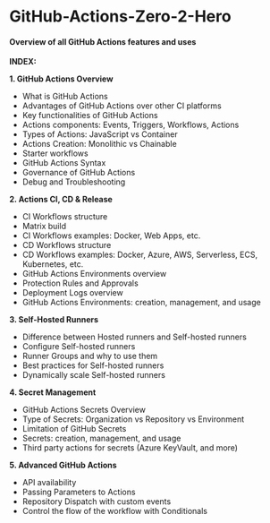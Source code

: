 # GitHub-Actions-Zero-2-Hero
#### Overview of all GitHub Actions features and uses

**INDEX:**

**1. GitHub Actions Overview**
- What is GitHub Actions
- Advantages of GitHub Actions over other CI platforms
- Key functionalities of GitHub Actions
- Actions components: Events, Triggers, Workflows, Actions
- Types of Actions: JavaScript vs Container
- Actions Creation: Monolithic vs Chainable
- Starter workflows
- GitHub Actions Syntax
- Governance of GitHub Actions
- Debug and Troubleshooting

**2. Actions CI, CD & Release**
- CI Workflows structure
- Matrix build
- CI Workflows examples: Docker, Web Apps, etc.
- CD Workflows structure
- CD Workflows examples: Docker, Azure, AWS, Serverless, ECS, Kubernetes, etc.
- GitHub Actions Environments overview
- Protection Rules and Approvals
- Deployment Logs overview
- GitHub Actions Environments: creation, management, and usage

**3. Self-Hosted Runners**
- Difference between Hosted runners and Self-hosted runners
- Configure Self-hosted runners
- Runner Groups and why to use them
- Best practices for Self-hosted runners
- Dynamically scale Self-hosted runners

**4. Secret Management**
- GitHub Actions Secrets Overview
- Type of Secrets: Organization vs Repository vs Environment
- Limitation of GitHub Secrets
- Secrets: creation, management, and usage
- Third party actions for secrets (Azure KeyVault, and more)

**5. Advanced GitHub Actions**
- API availability
- Passing Parameters to Actions
- Repository Dispatch with custom events
- Control the flow of the workflow with Conditionals
